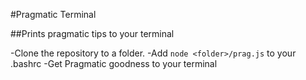 #Pragmatic Terminal


##Prints pragmatic tips to your terminal 

-Clone the repository to a folder.
-Add `node <folder>/prag.js` to your .bashrc
-Get Pragmatic goodness to your terminal




